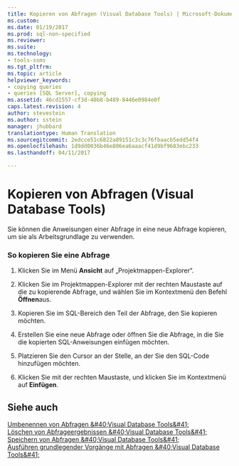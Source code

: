 ```yaml
---
title: Kopieren von Abfragen (Visual Database Tools) | Microsoft-Dokumentation
ms.custom: 
ms.date: 01/19/2017
ms.prod: sql-non-specified
ms.reviewer: 
ms.suite: 
ms.technology:
- tools-ssms
ms.tgt_pltfrm: 
ms.topic: article
helpviewer_keywords:
- copying queries
- queries [SQL Server], copying
ms.assetid: 46cd1557-cf3d-40b8-b489-8446e0984e0f
caps.latest.revision: 4
author: stevestein
ms.author: sstein
manager: jhubbard
translationtype: Human Translation
ms.sourcegitcommit: 2edcce51c6822a89151c3c3c76fbaacb5edd54f4
ms.openlocfilehash: 1d9dd0036b46e806ea6aaacf41d9bf9683ebc233
ms.lasthandoff: 04/11/2017

---
```

# <a name="copy-queries-visual-database-tools"></a>Kopieren von Abfragen (Visual Database Tools)
Sie können die Anweisungen einer Abfrage in eine neue Abfrage kopieren, um sie als Arbeitsgrundlage zu verwenden.  
  
### <a name="to-copy-a-query"></a>So kopieren Sie eine Abfrage  
  
1.  Klicken Sie im Menü **Ansicht** auf „Projektmappen-Explorer“.  
  
2.  Klicken Sie im Projektmappen-Explorer mit der rechten Maustaste auf die zu kopierende Abfrage, und wählen Sie im Kontextmenü den Befehl **Öffnen**aus.  
  
3.  Kopieren Sie im SQL-Bereich den Teil der Abfrage, den Sie kopieren möchten.  
  
4.  Erstellen Sie eine neue Abfrage oder öffnen Sie die Abfrage, in die Sie die kopierten SQL-Anweisungen einfügen möchten.  
  
5.  Platzieren Sie den Cursor an der Stelle, an der Sie den SQL-Code hinzufügen möchten.  
  
6.  Klicken Sie mit der rechten Maustaste, und klicken Sie im Kontextmenü auf **Einfügen**.  
  
## <a name="see-also"></a>Siehe auch  
[Umbenennen von Abfragen &amp;#40;Visual Database Tools&amp;#41;](../../ssms/visual-db-tools/rename-queries-visual-database-tools.md)  
[Löschen von Abfrageergebnissen &amp;#40;Visual Database Tools&amp;#41;](../../ssms/visual-db-tools/clear-query-results-visual-database-tools.md)  
[Speichern von Abfragen &amp;#40;Visual Database Tools&amp;#41;](../../ssms/visual-db-tools/save-queries-visual-database-tools.md)  
[Ausführen grundlegender Vorgänge mit Abfragen &amp;#40;Visual Database Tools&amp;#41;](../../ssms/visual-db-tools/perform-basic-operations-with-queries-visual-database-tools.md)  
  


